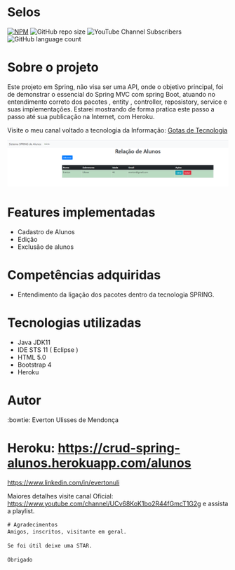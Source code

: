 # Selos 
[![NPM](https://img.shields.io/npm/l/react)](https://github.com/evertonulisystem/avaliacao-aluno/blob/master/LICENSE) ![GitHub repo size](https://img.shields.io/github/repo-size/evertonulisystem/avaliacao-aluno) ![YouTube Channel Subscribers](https://img.shields.io/youtube/channel/subscribers/UCv68KoK1bo2R44fGmcT1G2g?label=INSCREVA-SE&style=social) ![GitHub language count](https://img.shields.io/github/languages/count/EVERTONULISYSTEM/avaliacao-aluno)

# Sobre o projeto

Este projeto em Spring, não visa ser uma API, onde o objetivo principal, foi de demonstrar o essencial do Spring MVC com spring Boot, atuando no entendimento correto dos pacotes , entity , controller, reposistory, service e suas implementações.
Estarei mostrando de forma pratica este passo a passo até sua publicação na Internet, com Heroku.

Visite o meu canal voltado a tecnologia da Informação: [Gotas de Tecnologia](https://www.youtube.com/channel/UCv68KoK1bo2R44fGmcT1G2g)

![Teste](https://github.com/evertonulisystem/assets/blob/main/Tela01.PNG) 

# Features implementadas 
* Cadastro de Alunos
* Edição 
* Exclusão de alunos

# Competências adquiridas
* Entendimento da ligação dos pacotes dentro da tecnologia SPRING.

# Tecnologias utilizadas
- Java JDK11
- IDE STS 11 ( Eclipse )
- HTML 5.0
- Bootstrap 4
- Heroku

# Autor
:bowtie:
Everton Ulisses de Mendonça

# Heroku: https://crud-spring-alunos.herokuapp.com/alunos

https://www.linkedin.com/in/evertonuli

Maiores detalhes visite canal Oficial: https://www.youtube.com/channel/UCv68KoK1bo2R44fGmcT1G2g e assista a playlist.

```  
# Agradecimentos
Amigos, inscritos, visitante em geral.

Se foi útil deixe uma STAR.

Obrigado

